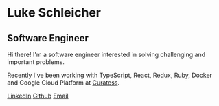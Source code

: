 # Luke Schleicher

## Software Engineer

Hi there! I'm a software engineer interested in solving challenging and important problems.

Recently I've been working with TypeScript, React, Redux, Ruby, Docker and Google Cloud Platform at [Curatess](https://github.com/Curatess).

[LinkedIn](https://www.linkedin.com/in/luke-schleicher)
[Github](https://github.com/luke-schleicher/)
[Email](mailto:luke.j.schleicher@gmail.com)
